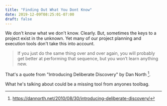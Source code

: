 ```yaml
---
title: "Finding Out What You Dont Know"
date: 2019-12-09T08:25:01-07:00
draft: false
---
```


We don't know what we don't know. Clearly. But, sometimes the keys to a project exist in the unknown. Yet many of our project planning and execution tools don't take this into account.

>  If you just do the same thing over and over again, you will probably get better at performing that sequence, but you won’t learn anything new.

That's a quote from "Introducing Deliberate Discovery" by Dan North [^deliberate-discovery].

What he's talking about could be a missing tool from anyones toolbag.


[^deliberate-discovery]: https://dannorth.net/2010/08/30/introducing-deliberate-discovery/
